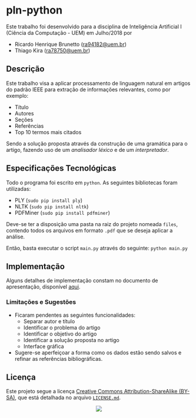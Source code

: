 # pln-python

Este trabalho foi desenvolvido para a disciplina de Inteligência Artificial I (Ciência da Computação - UEM) em Julho/2018 por
  
- Ricardo Henrique Brunetto (ra94182@uem.br)
- Thiago Kira (ra78750@uem.br)

## Descrição

Este trabalho visa a aplicar processamento de linguagem natural em artigos do padrão IEEE para extração de informações relevantes, como por exemplo:
  
- Título
- Autores
- Seções
- Referências
- Top 10 termos mais citados

Sendo a solução proposta através da construção de uma gramática para o artigo, fazendo uso de um *analisador léxico* e de um *interpretador*.

## Especificações Tecnológicas

Todo o programa foi escrito em `python`. As seguintes bibliotecas foram utilizadas:

- PLY       (`sudo pip install ply`)
- NLTK      (`sudo pip install nltk`)
- PDFMiner  (`sudo pip install pdfminer`)

Deve-se ter a disposição uma pasta na raiz do projeto nomeada `files`, contendo todos os arquivos em formato `.pdf` que se deseja aplicar a análise.

Então, basta executar o script `main.py` através do seguinte:
`python main.py`

## Implementação

Alguns detalhes de implementação constam no documento de apresentação, disponível [aqui](slides.pdf).

### Limitações e Sugestões

- Ficaram pendentes as seguintes funcionalidades:
  - Separar autor e título
  - Identificar o problema do artigo
  - Identificar o objetivo do artigo
  - Identificar a solução proposta no artigo
  - Interface gráfica
- Sugere-se aperfeiçoar a forma como os dados estão sendo salvos e refinar as referências bibliográficas.

## Licença

Este projeto segue a licença [Creative Commons Attribution-ShareAlike (BY-SA)](https://creativecommons.org/licenses/by-sa/4.0/), que está detalhada no arquivo [`LICENSE.md`](LICENSE.md).
<p align="center">
  <img src="https://licensebuttons.net/l/by-sa/3.0/88x31.png">
</p>
